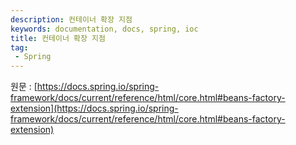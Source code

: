 ```yaml
---
description: 컨테이너 확장 지점
keywords: documentation, docs, spring, ioc
title: 컨테이너 확장 지점
tag:
 - Spring
---
```


원문 : [https://docs.spring.io/spring-framework/docs/current/reference/html/core.html#beans-factory-extension](https://docs.spring.io/spring-framework/docs/current/reference/html/core.html#beans-factory-extension)

<AdsenseB />
